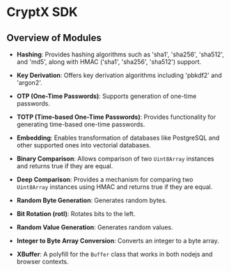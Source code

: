 # CryptX SDK

## Overview of Modules

- **Hashing**: Provides hashing algorithms such as 'sha1', 'sha256', 'sha512', and 'md5', along with HMAC ('sha1', 'sha256', 'sha512') support.

- **Key Derivation**: Offers key derivation algorithms including 'pbkdf2' and 'argon2'.

- **OTP (One-Time Passwords)**: Supports generation of one-time passwords.

- **TOTP (Time-based One-Time Passwords)**: Provides functionality for generating time-based one-time passwords.

- **Embedding**: Enables transformation of databases like PostgreSQL and other supported ones into vectorial databases.

- **Binary Comparison**: Allows comparison of two `Uint8Array` instances and returns true if they are equal.

- **Deep Comparison**: Provides a mechanism for comparing two `Uint8Array` instances using HMAC and returns true if they are equal.

- **Random Byte Generation**: Generates random bytes.

- **Bit Rotation (rotl)**: Rotates bits to the left.

- **Random Value Generation**: Generates random values.

- **Integer to Byte Array Conversion**: Converts an integer to a byte array.

- **XBuffer**: A polyfill for the `Buffer` class that works in both nodejs and browser contexts.